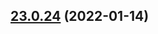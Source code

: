 ## [23.0.24](https://github.com/vijay-bhatt-vts/version-poc/compare/v23.0.23...v23.0.24) (2022-01-14)

